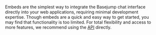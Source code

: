 Embeds are the simplest way to integrate the Basejump chat interface directly into your web applications, requiring minimal development expertise. Though embeds are a quick and easy way to get started, you may find that functionality is too limited. For total flexibility and access to more features, we recommend using the [API](/api.md) directly.


